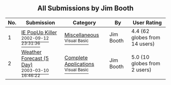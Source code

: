 ﻿<div align="center">

## All Submissions by Jim Booth

</div>

No.  | Submission | Category | By   | User Rating
---- | ---------- | -------- | ---- | -----------
1 | [IE PopUp Killer<br /><sup>2002-09-12 23:31:36</sup>](https://github.com/Planet-Source-Code/jim-booth-ie-popup-killer__1-38953) | [Miscellaneous<br /><sup>Visual Basic</sup>](../ByCategory/miscellaneous__1-1.md) | Jim Booth | 4.4 (62 globes from 14 users)
2 | [Weather Forecast \(5 Day\)<br /><sup>2003-03-10 16:46:22</sup>](https://github.com/Planet-Source-Code/jim-booth-weather-forecast-5-day__1-43959) | [Complete Applications<br /><sup>Visual Basic</sup>](../ByCategory/complete-applications__1-27.md) | Jim Booth | 5.0 (10 globes from 2 users)
